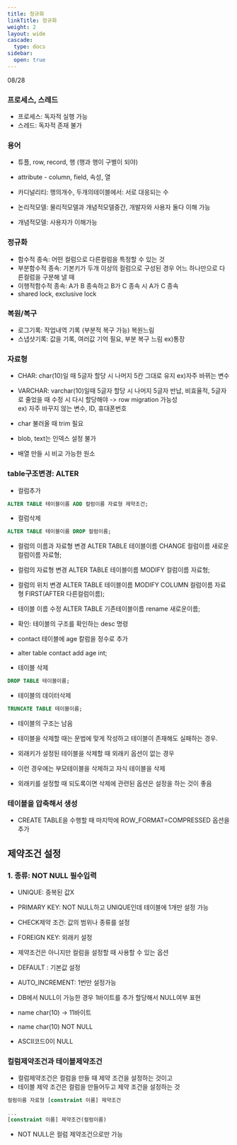 ```yaml
---
title: 정규화
linkTitle: 정규화
weight: 2
layout: wide
cascade:
  type: docs
sidebar:
  open: true
---
```



08/28
### 프로세스, 스레드
* 프로세스: 독자적 실행 가능
* 스레드: 독자적 존재 불가

### 용어
* 튜플, row, record, 행 (행과 행이 구별이 되야)
* attribute - column, field,  속성, 열
* 카디널리티: 행의개수, 두개의테이블에서: 서로 대응되는 수

* 논리적모델: 물리적모델과 개념적모델중간, 개발자와 사용자 둘다 이해 가능
* 개념적모델: 사용자가 이해가능

### 정규화
* 함수적 종속: 어떤 컬럼으로 다른컬럼을 특정할 수 있는 것
* 부분함수적 종속: 기본키가 두개 이상의 컬럼으로 구성된 경우 어느 하나만으로 다른컬럼을 구분해 낼 때
* 이행적함수적 종속: A가 B 종속하고 B가 C 종속 시 A가 C 종속
* shared lock, exclusive lock

### 복원/복구
* 로그기록: 작업내역 기록 (부분적 복구 가능) 복원느림
* 스냅샷기록: 값을 기록, 여러값 기억 필요, 부분 복구 느림 ex)통장 

### 자료형
* CHAR: char(10)일 때 5글자 할당 시 나머지 5칸 그대로 유지 ex)자주 바뀌는 변수
* VARCHAR:  varchar(10)일때 5글자 할당 시 나머지 5글자 반납, 비효율적, 5글자로 줄었을 때 수정 시 다시 할당해야 -> row migration 가능성 <br>
ex) 자주 바꾸지 않는 변수, ID, 휴대폰번호
* char 불러올 때 trim 필요

* blob, text는 인덱스 설정 불가
* 배열 만들 시 비교 가능한 원소

### table구조변경: ALTER

* 컬럼추가
```sql 
ALTER TABLE 테이블이름 ADD 컬럼이름 자료형 제약조건;
```

* 컬럼삭제
```sql
ALTER TABLE 테이블이름 DROP 컬럼이름;
```

* 컬럼의 이름과 자료형 변경
ALTER TABLE 테이블이름 CHANGE 컬럼이름 새로운컬럼이름 자료형;

* 컬럼의 자료형 변경
ALTER TABLE 테이블이름 MODIFY 컬럼이름 자료형;

* 컬럼의 위치 변경
ALTER TABLE 테이블이름 MODIFY COLUMN 컬럼이름 자료형 FIRST(AFTER 다른컬럼이름);

* 테이블 이름 수정
ALTER TABLE 기존테이블이름 rename 새로운이름;

*  확인: 테이블의 구조를 확인하는 desc 명령

* contact 테이블에 age 칼럼을 정수로 추가
* alter table contact add age int;

* 테이블 삭제
```sql
DROP TABLE 테이블이름;
```

* 테이블의 데이터삭제
```sql 
TRUNCATE TABLE 테이블이름;
```
* 테이블의 구조는 남음

* 테이블을 삭제할 때는 문법에 맞게 작성하고 테이블이 존재해도 실패하는 경우.
* 외래키가 설정된 테이블을 삭제할 때 외래키 옵션이 없는 경우
* 이런 경우에는 부모테이블을 삭제하고 자식 테이블을 삭제
* 외래키를 설정할 때 되도록이면 삭제에 관련된 옵션은 설정을 하는 것이 좋음

### 테이블을 압축해서 생성
* CREATE TABLE을 수행할 때 마지막에 ROW_FORMAT=COMPRESSED 옵션을 추가

## 제약조건 설정
### 1. 종류: NOT NULL 필수입력 
* UNIQUE: 중복된 값X
* PRIMARY KEY: NOT NULL하고 UNIQUE인데 테이블에 1개만 설정 가능
* CHECK제약 조건: 값의 범위나 종류를 설정
* FOREIGN KEY: 외래키 설정

* 제약조건은 아니지만 컬럼을 설정할 때 사용할 수 있는 옵션
* DEFAULT : 기본값 설정
* AUTO_INCREMENT: 1번만 설정가능

* DB에서 NULL이 가능한 경우 1바이트를 추가 할당해서 NULL여부 표현
* name char(10) -> 11바이트
* name char(10) NOT NULL
* ASCII코드0이 NULL

### 컬럼제약조건과 테이블제약조건
* 컬럼제약조건은 컬럼을 만들 때 제약 조건을 설정하는 것이고
* 테이블 제약 조건은 컬럼을 만들어두고 제약 조건을 설정하는 것

```sql
컬럼이름 자료형 [constraint 이름] 제약조건

...
[constraint 이름] 제약조건(컬럼이름)
```
* NOT NULL은 컬럼 제약조건으로만 가능
